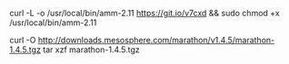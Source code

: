 curl -L -o /usr/local/bin/amm-2.11 https://git.io/v7cxd && sudo chmod +x /usr/local/bin/amm-2.11

curl -O http://downloads.mesosphere.com/marathon/v1.4.5/marathon-1.4.5.tgz
tar xzf marathon-1.4.5.tgz
